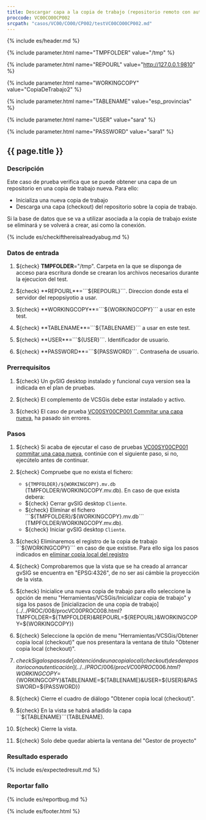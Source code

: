 ```yaml
---
title: Descargar capa a la copia de trabajo (repositorio remoto con autorización).
proccode: VC00CO00CP002
srcpath: "casos/VC00/CO00/CP002/testVC00CO00CP002.md"
---
```


{% include es/header.md %}

{% include parameter.html name="TMPFOLDER" value="/tmp" %}

{% include parameter.html name="REPOURL" value="http://127.0.0.1:9810" %}

{% include parameter.html name="WORKINGCOPY" value="CopiaDeTrabajo2" %}

{% include parameter.html name="TABLENAME" value="esp_provincias" %}

{% include parameter.html name="USER" value="sara" %}

{% include parameter.html name="PASSWORD" value="sara1" %}


## {{ page.title }}

### Descripción

Este caso de prueba verifica que se puede obtener una capa de un repositorio en una copia de trabajo nueva. Para ello:
* Inicializa una nueva copia de trabajo
* Descarga una capa (checkout) del repositorio sobre la copia de trabajo.

Si la base de datos que se va a utilizar asociada a la copia de 
trabajo existe se eliminará y se volverá a crear, asi como la conexión.

{% include es/checkifthereisalreadyabug.md %}

### Datos de entrada

1. ${check} **TMPFOLDER**="/tmp". Carpeta en la que se disponga de acceso para escritura donde
   se crearan los archivos necesarios durante la ejecucion del test.

2. ${check} **REPOURL**=```${REPOURL}```. Direccion donde esta el servidor del repopsiyotio a usar.

3. ${check} **WORKINGCOPY**=```${WORKINGCOPY}``` a usar en este test. 

4. ${check} **TABLENAME**=```${TABLENAME}``` a usar en este test. 

5. ${check} **USER**=```${USER}```. Identificador de usuario.

6. ${check} **PASSWORD**=```${PASSWORD}```. Contraseña de usuario.

### Prerrequisitos

1. ${check} Un gvSIG desktop instalado y funcional cuya version sea la indicada en el plan de pruebas.

2. ${check} El complemento de VCSGis debe estar instalado y activo.

3. ${check} El caso de prueba [VC00SY00CP001 Commitar una capa nueva](../../SY00/CP001/testVC00SY00CP001.md),
   ha pasado sin errores. 

### Pasos

1. ${check} Si acaba de ejecutar el caso de pruebas 
   [VC00SY00CP001 commitar una capa nueva](../../SY00/CP001/testVC00SY00CP001.md), 
   continúe con el siguiente paso, si no, ejecútelo antes de continuar. 
   
2. ${check} Compruebe que no exista el fichero:
   * ```${TMPFOLDER}/${WORKINGCOPY}.mv.db``` (TMPFOLDER/WORKINGCOPY.mv.db).
   En caso de que exista debera:
   * ${check} Cerrar gvSIG desktop ```Cliente```.
   * ${check} Elimínar el fichero ```${TMPFOLDER}/${WORKINGCOPY}.mv.db``` (TMPFOLDER/WORKINGCOPY.mv.db).
   * ${check} Iniciar gvSIG desktop ```Cliente```.

3. ${check} Eliminaremos el registro de la copia de trabajo ```${WORKINGCOPY}``` en caso de que existise.
   Para ello siga los pasos indicados en 
   [eliminar copia local del registro](../../PROC/019/procVC00PROC019.html?&WORKINGCOPY=${WORKINGCOPY})

4. ${check} Comprobaremos que la vista que se ha creado al arrancar gvSIG se encuentra en "EPSG:4326", de no ser asi cámbie la proyección de la vista.

5. ${check} Inicialice una nueva copia de trabajo para ello seleccione la opción de 
   menu "Herramientas/VCSGis/Inicializar copia de trabajo" y siga los pasos de 
   [inicializacion de una copia de trabajo](../../PROC/008/procVC00PROC008.html?TMPFOLDER=${TMPFOLDER}&REPOURL=${REPOURL}&WORKINGCOPY=${WORKINGCOPY})

6. ${check} Seleccione la opción de menu "Herramientas/VCSGis/Obtener copia local (checkout)" que nos 
   presentara la ventana de titulo "Obtener copia local (checkout)".

7. ${check} Siga los pasos de 
   [obtención de una copia local (checkout) desde repositorio con autenticación](../../PROC/006/procVC00PROC006.html?WORKINGCOPY=${WORKINGCOPY}&TABLENAME=${TABLENAME}&USER=${USER}&PASSWORD=${PASSWORD})

8. ${check} Cierre el cuadro de diálogo "Obtener copia local (checkout)".

9. ${check} En la vista se habrá añadido la capa ```${TABLENAME}```(TABLENAME).

10. ${check} Cierre la vista.

11. ${check} Solo debe quedar abierta la ventana del "Gestor de proyecto"

### Resultado esperado

{% include es/expectedresult.md %}

### Reportar fallo

{% include es/reportbug.md %}

{% include es/footer.html %}

